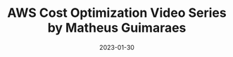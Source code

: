 ---
title: AWS Cost Optimization Video Series by Matheus Guimaraes
description:  Here you can learn how to reduce your AWS costs by implementing cost optimization best practices. These videos are designed to help you understand how the cost optimization tools work and how to build them in your accounts in less than 5 minutes.
authorGithubAlias: codingmatheus
authorName: Matheus Guimaraes
date: 2023-01-30
showInHomeFeed: false
externalUrl: https://www.youtube.com/playlist?list=PLhr1KZpdzukcxUPo44KHv2lkRG4NToQXJ
spaces:
  - cost-optimization
---